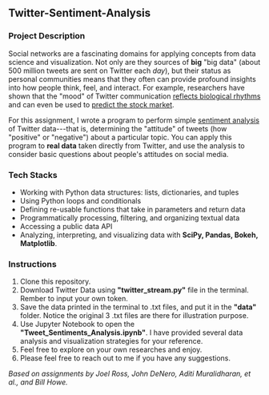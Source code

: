 ## Twitter-Sentiment-Analysis
### Project Description
Social networks are a fascinating domains for applying concepts from data science and visualization. Not only are they sources of **big** "big data" (about 500 million tweets are sent on Twitter each _day_), but their status as personal communities means that they often can provide profound insights into how people think, feel, and interact. For example, researchers have shown that the "mood" of Twitter communication [reflects biological rhythms](http://www.nytimes.com/2011/09/30/science/30twitter.html) and can even be used to [predict the stock market](http://arxiv.org/pdf/1010.3003&embedded=true).

For this assignment, I wrote a program to perform simple [sentiment analysis](https://en.wikipedia.org/wiki/Sentiment_analysis) of Twitter data---that is, determining the "attitude" of tweets (how "positive" or "negative") about a particular topic. You can apply this program to **real data** taken directly from Twitter, and use the analysis to consider basic questions about people's attitudes on social media.

### Tech Stacks

* Working with Python data structures: lists, dictionaries, and tuples
* Using Python loops and conditionals
* Defining re-usable functions that take in parameters and return data
* Programmatically processing, filtering, and organizing textual data
* Accessing a public data API
* Analyzing, interpreting, and visualizing data with __SciPy, Pandas, Bokeh, Matplotlib__.

### Instructions
1. Clone this repository. 
2. Download Twitter Data using __"twitter_stream.py"__ file in the terminal. Rember to input your own token.
3. Save the data printed in the terminal to .txt files, and put it in the __"data"__ folder. Notice the original 3 .txt files are there for illustration purpose.
4. Use Jupyter Notebook to open the __"Tweet_Sentiments_Analysis.ipynb"__. I have provided several data analysis and visualization strategies for your reference. 
5. Feel free to explore on your own researches and enjoy.
6. Please feel free to reach out to me if you have any suggestions.


_Based on assignments by Joel Ross, John DeNero, Aditi Muralidharan, et al., and Bill Howe._ 
